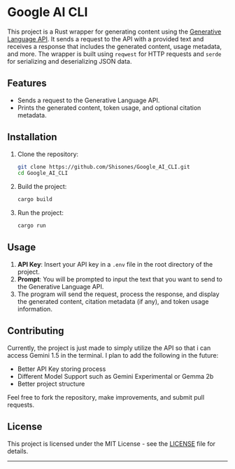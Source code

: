 # Google AI CLI

This project is a Rust wrapper for generating content using the [Generative Language API](https://generativelanguage.googleapis.com). It sends a request to the API with a provided text and receives a response that includes the generated content, usage metadata, and more. The wrapper is built using `reqwest` for HTTP requests and `serde` for serializing and deserializing JSON data.

## Features

- Sends a request to the Generative Language API.
- Prints the generated content, token usage, and optional citation metadata.
## Installation

1. Clone the repository:

    ```bash
    git clone https://github.com/Shisones/Google_AI_CLI.git
    cd Google_AI_CLI
    ```

3. Build the project:

    ```bash
    cargo build
    ```

4. Run the project:

    ```bash
    cargo run
    ```

## Usage

1. **API Key**: Insert your API key in a `.env` file in the root directory of the project. 
2. **Prompt**: You will  be prompted to input the text that you want to send to the Generative Language API.
3. The program will send the request, process the response, and display the generated content, citation metadata (if any), and token usage information.

## Contributing

Currently, the project is just made to simply utilize the API so that i can access Gemini 1.5 in the terminal.
I plan to add the following in the future:
- Better API Key storing process
- Different Model Support such as Gemini Experimental or Gemma 2b
- Better project structure

Feel free to fork the repository, make improvements, and submit pull requests.

## License

This project is licensed under the MIT License - see the [LICENSE](LICENSE) file for details.

---

